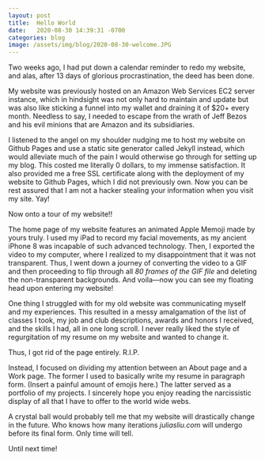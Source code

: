 ```yaml
---
layout: post
title:  Hello World
date:   2020-08-30 14:39:31 -0700
categories: blog
image: /assets/img/blog/2020-08-30-welcome.JPG
---
```

Two weeks ago, I had put down a calendar reminder to redo my website, and alas, after 13 days of glorious procrastination, the deed has been done.

My website was previously hosted on an Amazon Web Services EC2 server instance, which in hindsight was not only hard to maintain and update but was also like sticking a funnel into my wallet and draining it of $20+ every month. Needless to say, I needed to escape from the wrath of Jeff Bezos and his evil minions that are Amazon and its subsidiaries.

I listened to the angel on my shoulder nudging me to host my website on Github Pages and use a static site generator called Jekyll instead, which would alleviate much of the pain I would otherwise go through for setting up my blog. This costed me literally 0 dollars, to my immense satisfaction. It also provided me a free SSL certificate along with the deployment of my website to Github Pages, which I did not previously own. Now you can be rest assured that I am not a hacker stealing your information when you visit my site. Yay!

Now onto a tour of my website!!

The home page of my website features an animated Apple Memoji made by yours truly. I used my iPad to record my facial movements, as my ancient iPhone 8 was incapable of such advanced technology. Then, I exported the video to my computer, where I realized to my disappointment that it was not transparent. Thus, I went down a journey of converting the video to a GIF and then proceeding to flip through all *80 frames of the GIF file* and deleting the non-transparent backgrounds. And voila––now you can see my floating head upon entering my website!

One thing I struggled with for my old website was communicating myself and my experiences. This resulted in a messy amalgamation of the list of classes I took, my job and club descriptions, awards and honors I received, and the skills I had, all in one long scroll. I never really liked the style of regurgitation of my resume on my website and wanted to change it.

Thus, I got rid of the page entirely. R.I.P.

Instead, I focused on dividing my attention between an About page and a Work page. The former I used to basically write my resume in paragraph form. (Insert a painful amount of emojis here.) The latter served as a portfolio of my projects. I sincerely hope you enjoy reading the narcissistic display of all that I have to offer to the world wide webs.

A crystal ball would probably tell me that my website will drastically change in the future. Who knows how many iterations *juliasliu.com* will undergo before its final form. Only time will tell.

Until next time!
